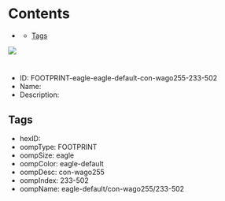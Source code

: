 



Contents
========

* [](#)
	* [Tags](#tags)
  
![][im]
# 

- ID: FOOTPRINT-eagle-eagle-default-con-wago255-233-502
- Name: 
- Description: 

## Tags

- hexID: 
- oompType: FOOTPRINT
- oompSize: eagle
- oompColor: eagle-default
- oompDesc: con-wago255
- oompIndex: 233-502
- oompName: eagle-default/con-wago255/233-502



[im]: image.png
